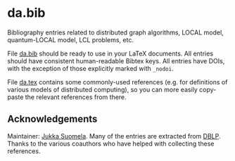 # da.bib

Bibliography entries related to distributed graph algorithms, LOCAL model, quantum-LOCAL model, LCL problems, etc.

File [da.bib](da.bib) should be ready to use in your LaTeX documents. All entries should have consistent human-readable Bibtex keys. All entries have DOIs, with the exception of those explicitly marked with `_nodoi`.

File [da.tex](da.tex) contains some commonly-used references (e.g. for definitions of various models of distributed computing), so you can more easily copy-paste the relevant references from there.

## Acknowledgements

Maintainer: [Jukka Suomela](https://jukkasuomela.fi). Many of the entries are extracted from [DBLP](https://dblp.org). Thanks to the various coauthors who have helped with collecting these references.
